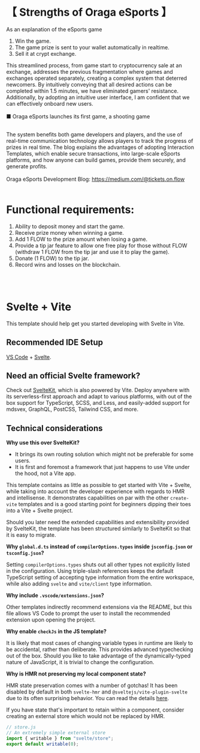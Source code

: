 # 【 Strengths of Oraga eSports 】

As an explanation of the eSports game

1. Win the game.
2. The game prize is sent to your wallet automatically in realtime.
3. Sell it at crypt exchange.

This streamlined process, from game start to cryptocurrency sale at an exchange, addresses the previous fragmentation where games and exchanges operated separately, creating a complex system that deterred newcomers. By intuitively conveying that all desired actions can be completed within 1.5 minutes, we have eliminated gamers' resistance. Additionally, by adopting an intuitive user interface, I am confident that we can effectively onboard new users.
<br><br>
■ Oraga eSports launches its first game, a shooting game
<br><br>

The system benefits both game developers and players, and the use of real-time communication technology allows players to track the progress of prizes in real time. The blog explains the advantages of adopting Interaction Templates, which enable secure transactions, into large-scale eSports platforms, and how anyone can build games, provide them securely, and generate profits.
<br><br>
Oraga eSports Development Blog: https://medium.com/@tickets.on.flow
<br><br>

# Functional requirements:

1. Ability to deposit money and start the game.
2. Receive prize money when winning a game.
3. Add 1 FLOW to the prize amount when losing a game.
4. Provide a tip jar feature to allow one free play for those without FLOW (withdraw 1 FLOW from the tip jar and use it to play the game).
5. Donate (1 FLOW) to the tip jar.
6. Record wins and losses on the blockchain.

<br><br>

# Svelte + Vite

This template should help get you started developing with Svelte in Vite.

## Recommended IDE Setup

[VS Code](https://code.visualstudio.com/) + [Svelte](https://marketplace.visualstudio.com/items?itemName=svelte.svelte-vscode).

## Need an official Svelte framework?

Check out [SvelteKit](https://github.com/sveltejs/kit#readme), which is also powered by Vite. Deploy anywhere with its serverless-first approach and adapt to various platforms, with out of the box support for TypeScript, SCSS, and Less, and easily-added support for mdsvex, GraphQL, PostCSS, Tailwind CSS, and more.

## Technical considerations

**Why use this over SvelteKit?**

- It brings its own routing solution which might not be preferable for some users.
- It is first and foremost a framework that just happens to use Vite under the hood, not a Vite app.

This template contains as little as possible to get started with Vite + Svelte, while taking into account the developer experience with regards to HMR and intellisense. It demonstrates capabilities on par with the other `create-vite` templates and is a good starting point for beginners dipping their toes into a Vite + Svelte project.

Should you later need the extended capabilities and extensibility provided by SvelteKit, the template has been structured similarly to SvelteKit so that it is easy to migrate.

**Why `global.d.ts` instead of `compilerOptions.types` inside `jsconfig.json` or `tsconfig.json`?**

Setting `compilerOptions.types` shuts out all other types not explicitly listed in the configuration. Using triple-slash references keeps the default TypeScript setting of accepting type information from the entire workspace, while also adding `svelte` and `vite/client` type information.

**Why include `.vscode/extensions.json`?**

Other templates indirectly recommend extensions via the README, but this file allows VS Code to prompt the user to install the recommended extension upon opening the project.

**Why enable `checkJs` in the JS template?**

It is likely that most cases of changing variable types in runtime are likely to be accidental, rather than deliberate. This provides advanced typechecking out of the box. Should you like to take advantage of the dynamically-typed nature of JavaScript, it is trivial to change the configuration.

**Why is HMR not preserving my local component state?**

HMR state preservation comes with a number of gotchas! It has been disabled by default in both `svelte-hmr` and `@sveltejs/vite-plugin-svelte` due to its often surprising behavior. You can read the details [here](https://github.com/sveltejs/svelte-hmr/tree/master/packages/svelte-hmr#preservation-of-local-state).

If you have state that's important to retain within a component, consider creating an external store which would not be replaced by HMR.

```js
// store.js
// An extremely simple external store
import { writable } from "svelte/store";
export default writable(0);
```
